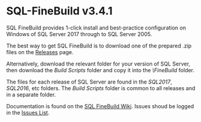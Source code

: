﻿# SQL-FineBuild v3.4.1

SQL FineBuild provides 1-click install and best-practice configuration on Windows of SQL Server 2017 through to SQL Server 2005.

The best way to get SQL FineBuild is to download one of the prepared .zip files on the [Releases](https://github.com/SQL-FineBuild/v3.4.1/releases) page.

Alternatively, download the relevant folder for your version of SQL Server, then download the _Build Scripts_ folder and copy it into the _\FineBuild_ folder. 

The files for each release of SQL Server are found in the _SQL2017_, _SQL2016_, etc folders.  The _Build Scripts_ folder is common to all releases and in a separate folder.

Documentation is found on the [SQL FineBuild Wiki](https://github.com/SQL-FineBuild/Common/wiki).  Issues shoud be logged in the [Issues List](https://github.com/SQL-FineBuild/Common/issues).
